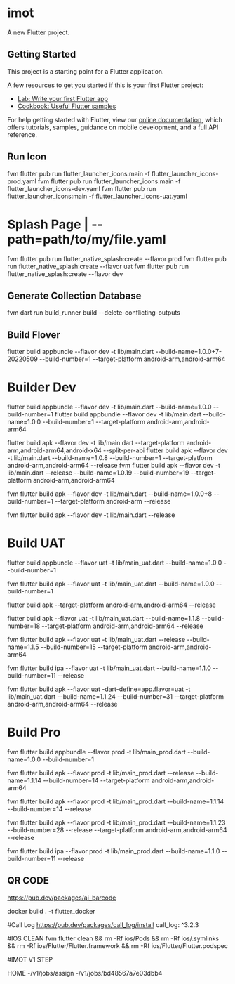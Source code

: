 # imot

A new Flutter project.

## Getting Started

This project is a starting point for a Flutter application.

A few resources to get you started if this is your first Flutter project:

- [Lab: Write your first Flutter app](https://flutter.dev/docs/get-started/codelab)
- [Cookbook: Useful Flutter samples](https://flutter.dev/docs/cookbook)

For help getting started with Flutter, view our
[online documentation](https://flutter.dev/docs), which offers tutorials,
samples, guidance on mobile development, and a full API reference.

<!-- >flutter pub run flutter_launcher_icons:main -f flutter_launcher_icons* -->

## Run Icon

fvm flutter pub run flutter_launcher_icons:main -f flutter_launcher_icons-prod.yaml
fvm flutter pub run flutter_launcher_icons:main -f flutter_launcher_icons-dev.yaml
fvm flutter pub run flutter_launcher_icons:main -f flutter_launcher_icons-uat.yaml

# Splash Page | --path=path/to/my/file.yaml

fvm flutter pub run flutter_native_splash:create --flavor prod
fvm flutter pub run flutter_native_splash:create --flavor uat
fvm flutter pub run flutter_native_splash:create --flavor dev

## Generate Collection Database

fvm dart run build_runner build --delete-conflicting-outputs

## Build Flover

flutter build appbundle --flavor dev -t lib/main.dart --build-name=1.0.0+7-20220509 --build-number=1 --target-platform android-arm,android-arm64

# Builder Dev

flutter build appbundle --flavor dev -t lib/main.dart --build-name=1.0.0 --build-number=1
flutter build appbundle --flavor dev -t lib/main.dart --build-name=1.0.0 --build-number=1 --target-platform android-arm,android-arm64

flutter build apk --flavor dev -t lib/main.dart --target-platform android-arm,android-arm64,android-x64 --split-per-abi
flutter build apk --flavor dev -t lib/main.dart --build-name=1.0.8 --build-number=1 --target-platform android-arm,android-arm64 --release
fvm flutter build apk --flavor dev -t lib/main.dart --release --build-name=1.0.19 --build-number=19 --target-platform android-arm,android-arm64

fvm flutter build apk --flavor dev -t lib/main.dart --build-name=1.0.0+8 --build-number=1 --target-platform android-arm --release

fvm flutter build apk --flavor dev -t lib/main.dart --release

# Build UAT

flutter build appbundle --flavor uat -t lib/main_uat.dart --build-name=1.0.0 --build-number=1

fvm flutter build apk --flavor uat -t lib/main_uat.dart --build-name=1.0.0 --build-number=1

flutter build apk --target-platform android-arm,android-arm64 --release

flutter build apk --flavor uat -t lib/main_uat.dart --build-name=1.1.8 --build-number=18 --target-platform android-arm,android-arm64 --release

fvm flutter build apk --flavor uat -t lib/main_uat.dart --release --build-name=1.1.5 --build-number=15 --target-platform android-arm,android-arm64

fvm flutter build ipa --flavor uat -t lib/main_uat.dart --build-name=1.1.0 --build-number=11 --release

fvm flutter build apk --flavor uat -dart-define=app.flavor=uat -t lib/main_uat.dart --build-name=1.1.24 --build-number=31 --target-platform android-arm,android-arm64 --release

# Build Pro

fvm flutter build appbundle --flavor prod -t lib/main_prod.dart --build-name=1.0.0 --build-number=1

fvm flutter build apk --flavor prod -t lib/main_prod.dart --release --build-name=1.1.14 --build-number=14 --target-platform android-arm,android-arm64

fvm flutter build apk --flavor prod -t lib/main_prod.dart --build-name=1.1.14 --build-number=14 --release

fvm flutter build apk --flavor prod -t lib/main_prod.dart --build-name=1.1.23 --build-number=28 --release --target-platform android-arm,android-arm64 --release

fvm flutter build ipa --flavor prod -t lib/main_prod.dart --build-name=1.1.0 --build-number=11 --release

## QR CODE

https://pub.dev/packages/ai_barcode

docker build . -t flutter_docker

#Call Log
https://pub.dev/packages/call_log/install
<uses-permission android:name="android.permission.READ_CALL_LOG" />
call_log: ^3.2.3

#IOS CLEAN
fvm flutter clean && rm -Rf ios/Pods && rm -Rf ios/.symlinks && rm -Rf ios/Flutter/Flutter.framework && rm -Rf ios/Flutter/Flutter.podspec

#IMOT V1 STEP

HOME
-/v1/jobs/assign
-/v1/jobs/bd48567a7e03dbb4
